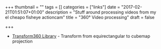 +++
thumbnail = ""
tags = []
categories = ["links"]
date = "2017-02-21T01:51:07+01:00"
description = "Stuff around processing videos from my el cheapo fisheye actioncam"
title = "360° Video processing"
draft = false

+++

* [Transform360 Library](https://github.com/facebook/transform360) - Transform from equirectangular to cubemap projection 
